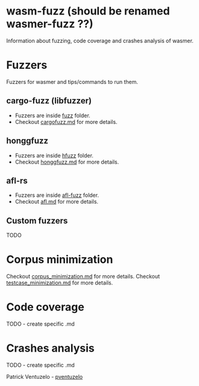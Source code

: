 # wasm-fuzz (should be renamed wasmer-fuzz ??)

Information about fuzzing, code coverage and crashes analysis of wasmer.

# Fuzzers

Fuzzers for wasmer and tips/commands to run them.

## cargo-fuzz (libfuzzer)

- Fuzzers are inside [fuzz](fuzz) folder.
- Checkout [cargofuzz.md](cargofuzz.md) for more details.

## honggfuzz

- Fuzzers are inside [hfuzz](hfuzz) folder.
- Checkout [honggfuzz.md](honggfuzz.md) for more details.

## afl-rs

- Fuzzers are inside [afl-fuzz](afl-fuzz) folder.
- Checkout [afl.md](afl.md) for more details.

## Custom fuzzers

TODO

# Corpus minimization

Checkout [corpus_minimization.md](corpus_minimization.md) for more details.
Checkout [testcase_minimization.md](testcase_minimization.md) for more details.

# Code coverage

TODO - create specific .md

# Crashes analysis

TODO - create specific .md

Patrick Ventuzelo - [pventuzelo](https://github.com/pventuzelo)
